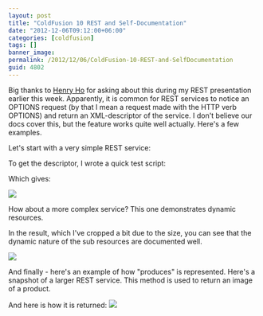 ```yaml
---
layout: post
title: "ColdFusion 10 REST and Self-Documentation"
date: "2012-12-06T09:12:00+06:00"
categories: [coldfusion]
tags: []
banner_image: 
permalink: /2012/12/06/ColdFusion-10-REST-and-SelfDocumentation
guid: 4802
---
```


Big thanks to <a href="http://henrylearnstorock.blogspot.com/">Henry Ho</a> for asking about this during my REST presentation earlier this week. Apparently, it is common for REST services to notice an OPTIONS request (by that I mean a request made with the HTTP verb OPTIONS) and return an XML-descriptor of the service. I don't believe our docs cover this, but the feature works quite well actually. Here's a few examples.
<!--more-->
Let's start with a very simple REST service:

<script src="https://gist.github.com/4224826.js?file=gistfile1.cfm"></script>

To get the descriptor, I wrote a quick test script:

<script src="https://gist.github.com/4224828.js?file=gistfile1.cfm"></script>

Which gives:

<img src="https://static.raymondcamden.com/images/screenshot43.png" />

How about a more complex service? This one demonstrates dynamic resources.

<script src="https://gist.github.com/4224850.js?file=gistfile1.cfm"></script>

In the result, which I've cropped a bit due to the size, you can see that the dynamic nature of the sub resources are documented well.

<img src="https://static.raymondcamden.com/images/screenshot44.png" />

And finally - here's an example of how "produces" is represented. Here's a snapshot of a larger REST service. This method is used to return an image of a product.

<script src="https://gist.github.com/4224885.js?file=gistfile1.cfm"></script>

And here is how it is returned:
<img src="https://static.raymondcamden.com/images/screenshot45.png" />